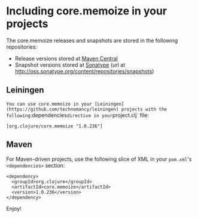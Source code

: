 Including core.memoize in your projects
=====================================

The core.memoize releases and snapshots are stored in the following repositories:

 * Release versions stored at [Maven Central](http://search.maven.org/#search%7Cgav%7C1%7Cg%3A%22org.clojure%22%20AND%20a%3A%22core.memoize%22)
 * Snapshot versions stored at [Sonatype](https://oss.sonatype.org/index.html#nexus-search;gav~org.clojure~core.memoize~~~) (url at <http://oss.sonatype.org/content/repositories/snapshots>)

## Leiningen
`
You can use core.memoize in your [Leiningen](https://github.com/technomancy/leiningen) projects with the following `:dependencies` directive in your `project.clj` file:

    [org.clojure/core.memoize "1.0.236"]

## Maven

For Maven-driven projects, use the following slice of XML in your `pom.xml`'s `<dependencies>` section:

    <dependency>
      <groupId>org.clojure</groupId>
      <artifactId>core.memoize</artifactId>
      <version>1.0.236</version>
    </dependency>

Enjoy!
